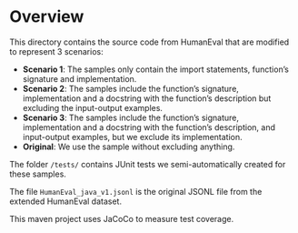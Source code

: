 # Overview

This directory contains the source code from HumanEval that are modified to represent 3 scenarios:

- **Scenario 1**: The samples only contain the import statements, function’s signature and implementation.
- **Scenario 2**: The samples include the function’s signature, implementation and a docstring with the function’s
  description but excluding the input-output examples.
- **Scenario 3**: The samples include the function’s signature, implementation and a docstring with the function’s
  description, and input-output examples, but we exclude its implementation.
- **Original**: We use the sample without excluding anything.

The folder `/tests/` contains JUnit tests we semi-automatically created for these samples.

The file `HumanEval_java_v1.jsonl` is the original JSONL file from the extended HumanEval dataset.

This maven project uses JaCoCo to measure test coverage.


